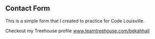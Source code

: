 ## Contact Form

This is a simple form that I created to practice for Code Louisville.

Checkout my Treehouse profile www.teamtreehouse.com/bekahhall
